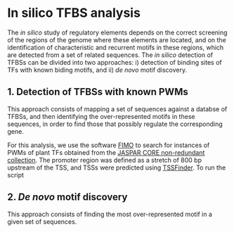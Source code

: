 # In silico TFBS analysis

The *in silico* study of regulatory elements depends on the correct screening of the regions of the genome where these elements are located, and on the identification of characteristic and recurrent motifs in these regions, which are detected from a set of related sequences. The *in silico* detection of TFBSs can be divided into two approaches: i) detection of binding sites of TFs with known biding motifs, and ii) *de novo* motif discovery.

## 1. Detection of TFBSs with known PWMs
This approach consists of mapping a set of sequences against a databse of TFBSs, and then identifying the over-represented motifs in these sequences, in order to find those that possibly regulate the corresponding gene.

For this analysis, we use the software [FIMO](https://meme-suite.org/meme/doc/fimo.html) to search for instances of PWMs of plant TFs obtained from the [JASPAR CORE non-redundant collection](http://jaspar.genereg.net/). The promoter region was defined as a stretch of 800 bp upstream of the TSS, and TSSs were predicted using [TSSFinder](https://tssfinder.github.io/).
To run the script

## 2. *De novo* motif discovery
This approach consists of finding the most over-represented motif in a given set of sequences.
